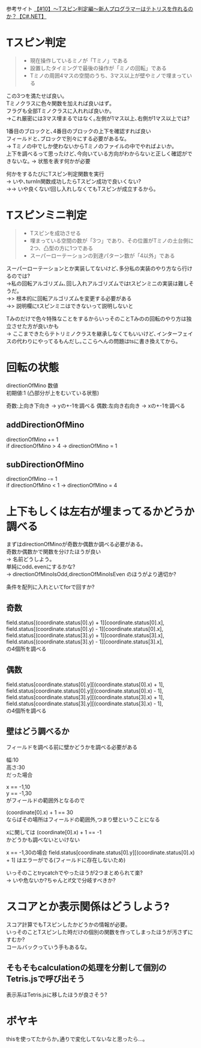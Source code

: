参考サイト
[【#10】～Tスピン判定編～新人プログラマーはテトリスを作れるのか？【C#.NET】](https://www.terasol.co.jp/%e3%83%97%e3%83%ad%e3%82%b0%e3%83%a9%e3%83%9f%e3%83%b3%e3%82%b0/6729)

# Tスピン判定
>* 現在操作しているミノが「Tミノ」である
>* 設置したタイミングで最後の操作が「ミノの回転」である
>* Tミノの周囲4マスの空間のうち、3マス以上が壁やミノで埋まっている

この3つを満たせば良い｡  
Tミノクラスに色々関数を加えれば良いはず｡  
フラグも全部Tミノクラスに入れれば良いか｡  
->これ厳密には3マス埋まるではなく｡左側が1マス以上､右側が1マス以上では?

1番目のブロックと､4番目のブロックの上下を確認すれば良い  
フィールドと､ブロックで別々にする必要があるな｡  
-> Tミノの中でしか使わないからTミノのファイルの中でやればよいか｡  
上下を調べるって思ったけど､今向いている方向がわからないと正しく確認ができないな｡
-> 状態を表す何かが必要

何かをするたびにTスピン判定関数を実行  
-> いや､turnIn関数成功したらTスピン成功で良いくない?  
->-> いや良くない!回し入れしなくてもTスピンが成立するから｡

# Tスピンミニ判定
>* Tスピンを成功させる
>* 埋まっている空間の数が「3つ」であり、その位置がTミノの土台側に2つ、凸型の方に1つである
>* スーパーローテーションの到達パターン数が「4以外」である

スーパーローテーションとか実装してないけど､多分私の実装のやり方なら行けるのでは?  
->私の回転アルゴリズム､回し入れアルゴリズムではtスピンミニの実装は難しそうだ｡  
->> 根本的に回転アルゴリズムを変更する必要がある  
->> 説明欄にtスピンミニはできないって説明しないと  

Tみのだけで色々特殊なことをするからいっそのことTみのの回転のやり方は独立させた方が良いかも  
-> ここまできたらテトリミノクラスを継承しなくてもいいけど､インターフェイスの代わりにやってるもんだし｡ここらへんの問題はtsに書き換えてから｡

# 回転の状態
directionOfMino 数値  
初期値:1 (凸部分が上をむいている状態)

奇数:上向き下向き -> yの+-1を調べる
偶数:左向き右向き -> xの+-1を調べる

## addDirectionOfMino
directionOfMino += 1  
if directionOfMino > 4 -> directionOfMino = 1  

## subDirectionOfMino
directionOfMino -= 1  
if directionOfMino < 1 -> directionOfMino = 4  

# 上下もしくは左右が埋まってるかどうか調べる
まずはdirectionOfMinoが奇数か偶数か調べる必要がある｡  
奇数か偶数かで関数を分けたほうが良い  
-> 名前どうしよう｡  
単純にodd､evenにするかな?  
-> directionOfMinoIsOdd,directionOfMinoIsEven のほうがより適切か?

条件を配列に入れといてforで回すか?

## 奇数
field.status[(coordinate.status[0].y) + 1][coordinate.status[0].x],  
field.status[(coordinate.status[0].y) - 1][coordinate.status[0].x],  
field.status[(coordinate.status[3].y) + 1][coordinate.status[3].x],  
field.status[(coordinate.status[3].y) - 1][coordinate.status[3].x],  
の4個所を調べる

## 偶数
field.status[coordinate.status[0].y][(coordinate.status[0].x) + 1],  
field.status[coordinate.status[0].y][(coordinate.status[0].x) - 1],  
field.status[coordinate.status[3].y][(coordinate.status[3].x) + 1],  
field.status[coordinate.status[3].y][(coordinate.status[3].x) - 1],  
の4個所を調べる

## 壁はどう調べるか
フィールドを調べる前に壁かどうかを調べる必要がある

幅:10  
高さ:30  
だった場合  

x == -1,10  
y == -1,30  
がフィールドの範囲外となるので  

(coordinate[0].x) + 1 == 30  
ならばその場所はフィールドの範囲外,つまり壁ということになる

xに関しては (coordinate[0].x) + 1 == -1  
かどうかも調べないといけない

x == -1,30の場合
field.status[coordinate.status[0].y][(coordinate.status[0].x) + 1]
はエラーがでる(フィールドに存在しないため)

いっそのことtrycatchでやったほうが2つまとめられて楽?  
-> いや危ないか?ちゃんとif文で分岐すべきか?

# スコアとか表示関係はどうしよう?
スコア計算でもTスピンしたかどうかの情報が必要｡  
いっそのことTスピンした時だけの個別の関数を作ってしまったほうが汚さずにすむか?  
コールバックっていう手もあるな｡

## そもそもcalculationの処理を分割して個別のTetris.jsで呼び出そう
表示系はTetris.jsに移したほうが良さそう?

# ボヤキ
thisを使ってたからか｡通りで変化してないなと思ったら…｡  